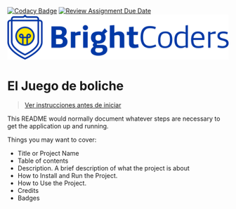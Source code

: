 [![Codacy Badge](https://api.codacy.com/project/badge/Grade/50d237842d1c4d66937dde7f7a210fdb)](https://app.codacy.com/gh/BrightCoders-Institute/reto-juego-de-boliche-coders?utm_source=github.com&utm_medium=referral&utm_content=BrightCoders-Institute/reto-juego-de-boliche-coders&utm_campaign=Badge_Grade)
[![Review Assignment Due Date](https://classroom.github.com/assets/deadline-readme-button-24ddc0f5d75046c5622901739e7c5dd533143b0c8e959d652212380cedb1ea36.svg)](https://classroom.github.com/a/hnBSOzCD)
![BrightCoders Logo](img/logo.png)

# El Juego de boliche

> [Ver instrucciones antes de iniciar](./instructions.md)

This README would normally document whatever steps are necessary to get the application up and running.

Things you may want to cover:

- Title or Project Name
- Table of contents
- Description. A brief description of what the project is about
- How to Install and Run the Project.
- How to Use the Project.
- Credits
- Badges
  
